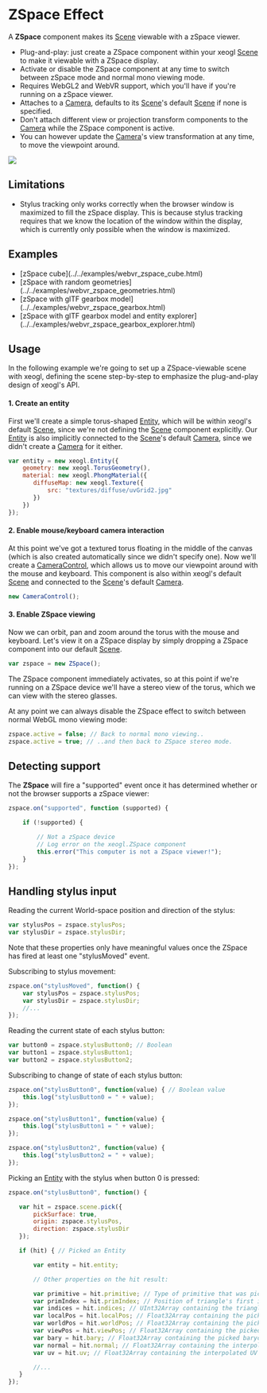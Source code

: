 # ZSpace Effect

A **ZSpace** component makes its [Scene](http://xeogl.org/docs/classes/Scene.html) viewable with a zSpace viewer.

* Plug-and-play: just create a ZSpace component within your xeogl [Scene](http://xeogl.org/docs/classes/Scene.html) to make it viewable with a ZSpace display.
* Activate or disable the ZSpace component at any time to switch between zSpace mode and normal mono viewing mode.
* Requires WebGL2 and WebVR support, which you'll have if you're running on a zSpace viewer.
* Attaches to a [Camera](http://xeogl.org/docs/classes/Camera.html), defaults to its [Scene](http://xeogl.org/docs/classes/Scene.html)'s default
 [Scene](http://xeogl.org/docs/classes/Scene.html#property_camera) if none is specified.
* Don't attach different view or projection transform components to the [Camera](http://xeogl.org/docs/classes/Camera.html) while the ZSpace component is active.
* You can however update the [Camera](http://xeogl.org/docs/classes/Camera.html)'s view transformation at any time, to move the
 viewpoint around.

 <img src="http://xeogl.org/assets/images/ZSpace.png"></img>

## Limitations

* Stylus tracking only works correctly when the browser window is maximized to fill the zSpace display. This is because
 stylus tracking requires that we know the location of the window within the display, which is currently only possible
 when the window is maximized.

## Examples

 <ul>
 <li>[zSpace cube](../../examples/webvr_zspace_cube.html)</li>
 <li>[zSpace with random geometries](../../examples/webvr_zspace_geometries.html)</li>
 <li>[zSpace with glTF gearbox model](../../examples/webvr_zspace_gearbox.html)</li>
 <li>[zSpace with glTF gearbox model and entity explorer](../../examples/webvr_zspace_gearbox_explorer.html)</li>
 </ul>

## Usage

 In the following example we're going to set up a ZSpace-viewable scene with xeogl, defining the scene step-by-step to
 emphasize the plug-and-play design of xeogl's API.

#### 1. Create an entity

 First we'll create a simple torus-shaped [Entity](http://xeogl.org/docs/classes/Entity.html), which will be within xeogl's default
 [Scene](http://xeogl.org/docs/classes/Scene.html), since we're not defining the [Scene](http://xeogl.org/docs/classes/Scene.html) component
 explicitly. Our [Entity](http://xeogl.org/docs/classes/Entity.html) is also implicitly connected to the
 [Scene](http://xeogl.org/docs/classes/Scene.html)'s default [Camera](http://xeogl.org/docs/classes/Camera.html), since we didn't create
 a [Camera](http://xeogl.org/docs/classes/Camera.html) for it either.

 ````javascript
 var entity = new xeogl.Entity({
     geometry: new xeogl.TorusGeometry(),
     material: new xeogl.PhongMaterial({
        diffuseMap: new xeogl.Texture({
            src: "textures/diffuse/uvGrid2.jpg"
        })
     })
 });
 ````

#### 2. Enable mouse/keyboard camera interaction

 At this point we've got a textured torus floating in the middle of the canvas (which is also created automatically
 since we didn't specify one). Now we'll create a
 [CameraControl](http://xeogl.org/docs/classes/CameraControl.html), which allows us to move our viewpoint around with the mouse and
 keyboard. This component is also within xeogl's default [Scene](http://xeogl.org/docs/classes/Scene.html) and connected to the
 [Scene](http://xeogl.org/docs/classes/Scene.html)'s default [Camera](http://xeogl.org/docs/classes/Camera.html).

 ````javascript
 new CameraControl();
 ````

#### 3. Enable ZSpace viewing

Now we can orbit, pan and zoom around the torus with the mouse and keyboard. Let's view it on a ZSpace display by simply dropping a ZSpace component into our default [Scene](http://xeogl.org/docs/classes/Scene.html).

 ````javascript
 var zspace = new ZSpace();
 ````

The ZSpace component immediately activates, so at this point if we're running on a ZSpace device we'll have a stereo
 view of the torus, which we can view with the stereo glasses.

 At any point we can always disable the ZSpace effect to switch between normal WebGL mono viewing mode:

 ````javascript
 zspace.active = false; // Back to normal mono viewing..
 zspace.active = true; // ..and then back to ZSpace stereo mode.
 ````

## Detecting support

The **ZSpace** will fire a "supported" event once it has determined whether or not the browser
 supports a zSpace viewer:

````javascript
zspace.on("supported", function (supported) {

    if (!supported) {

        // Not a zSpace device
        // Log error on the xeogl.ZSpace component
        this.error("This computer is not a ZSpace viewer!"); 
    }
});
````

## Handling stylus input

Reading the current World-space position and direction of the stylus:


````javascript
var stylusPos = zspace.stylusPos;
var stylusDir = zspace.stylusDir;
````

Note that these properties only have meaningful values once the ZSpace has fired at least one "stylusMoved" event.

 Subscribing to stylus movement:

 ````javascript
 zspace.on("stylusMoved", function() {
     var stylusPos = zspace.stylusPos;
     var stylusDir = zspace.stylusDir;
     //...
 });
 ````

 Reading the current state of each stylus button:

 ````javascript
 var button0 = zspace.stylusButton0; // Boolean
 var button1 = zspace.stylusButton1;
 var button2 = zspace.stylusButton2;
 ````

 Subscribing to change of state of each stylus button:

 ````javascript
 zspace.on("stylusButton0", function(value) { // Boolean value
     this.log("stylusButton0 = " + value);
 });

 zspace.on("stylusButton1", function(value) {
     this.log("stylusButton1 = " + value);
 });

 zspace.on("stylusButton2", function(value) {
     this.log("stylusButton2 = " + value);
 });
 ````

 Picking an [Entity](http://xeogl.org/docs/classes/Entity.html) with the stylus when button 0 is pressed:

 ````javascript
 zspace.on("stylusButton0", function() {

    var hit = zspace.scene.pick({
        pickSurface: true,
        origin: zspace.stylusPos,
        direction: zspace.stylusDir
    });

    if (hit) { // Picked an Entity

        var entity = hit.entity;

        // Other properties on the hit result:

        var primitive = hit.primitive; // Type of primitive that was picked, usually "triangles"
        var primIndex = hit.primIndex; // Position of triangle's first index in the picked Entity's Geometry's indices array
        var indices = hit.indices; // UInt32Array containing the triangle's vertex indices
        var localPos = hit.localPos; // Float32Array containing the picked Local-space position within the triangle
        var worldPos = hit.worldPos; // Float32Array containing the picked World-space position within the triangle
        var viewPos = hit.viewPos; // Float32Array containing the picked View-space position within the triangle
        var bary = hit.bary; // Float32Array containing the picked barycentric position within the triangle
        var normal = hit.normal; // Float32Array containing the interpolated normal vector at the picked position on the triangle
        var uv = hit.uv; // Float32Array containing the interpolated UV coordinates at the picked position on the triangle

        //...
    }
 });
 ````